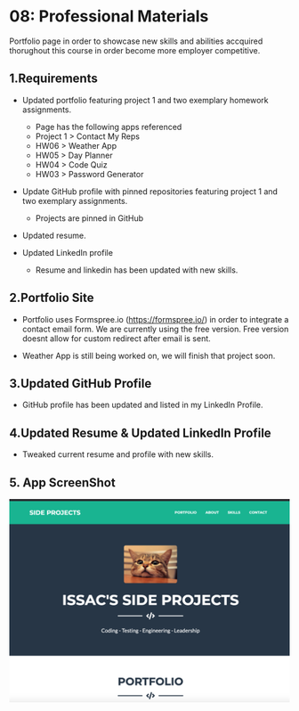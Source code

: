 # 08: Professional Materials

Portfolio page in order to showcase new skills and abilities accquired thorughout this course in order become more employer competitive.

## 1.Requirements

* Updated portfolio featuring project 1 and two exemplary homework assignments.
  - Page has the following apps referenced
  - Project 1 > Contact My Reps
  - HW06 > Weather App 
  - HW05 > Day Planner 
  - HW04 > Code Quiz 
  - HW03 > Password Generator

* Update GitHub profile with pinned repositories featuring project 1 and two exemplary assignments. 
  - Projects are pinned in GitHub

* Updated resume.
* Updated LinkedIn profile
  - Resume and linkedin has been updated with new skills. 

## 2.Portfolio Site

* Portfolio uses Formspree.io (https://formspree.io/) in order to integrate a contact email form. We are currently using the free version. Free version doesnt allow for custom redirect after email is sent.

* Weather App is still being worked on, we will finish that project soon.

## 3.Updated GitHub Profile 

* GitHub profile has been updated and listed in my LinkedIn Profile.

## 4.Updated Resume & Updated LinkedIn Profile 

* Tweaked current resume and profile with new skills.

## 5. App ScreenShot 

![picture alt](./assets/img/screenshot.jpg "index.HTML")

